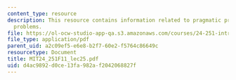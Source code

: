 ```yaml
---
content_type: resource
description: This resource contains information related to pragmatic pretense & frege
  problems.
file: https://ol-ocw-studio-app-qa.s3.amazonaws.com/courses/24-251-introduction-to-philosophy-of-language-fall-2011/d4ac9892d0ce13fa982af2042068827f_MIT24_251F11_lec25.pdf
file_type: application/pdf
parent_uid: a2c09ef5-e6e8-b2f7-60e2-f5764c86649c
resourcetype: Document
title: MIT24_251F11_lec25.pdf
uid: d4ac9892-d0ce-13fa-982a-f2042068827f
---
```

